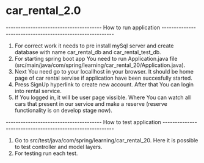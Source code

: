 # car_rental_2.0
--------------------------------------- How to run application ----------------------------------------------------------

1. For correct work it needs to pre install mySql server and create database with name car_rental_db and car_rental_test_db.
2. For starting spring boot app You need to run Application.java file (src/main/java/com/spring/learning/car_rental_20/Application.java).
3. Next You need go to your locallhost in your browser. It should be home page of car rental servise if application have been succesfully started.
4. Press SignUp hyperlink to create new account. After that You can login into rental service.
5. If You logged in, it will be user page vissible. Where You can watch all cars that present in our service and make a reserve (reserve functionality is on develop stage now).


--------------------------------------- How to test application ----------------------------------------------------------

1. Go to src/test/java/com/spring/learning/car_rental_20. Here it is possible to test controller and model layers. 
2. For testing run each test.
